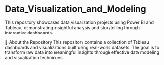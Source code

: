# Data_Visualization_and_Modeling
This repository showcases data visualization projects using Power BI and Tableau, demonstrating insightful analysis and storytelling through interactive dashboards.

🚀 About the Repository
This repository contains a collection of Tableau dashboards and visualizations built using real-world datasets. The goal is to transform raw data into meaningful insights through effective data modeling and visualization techniques.
